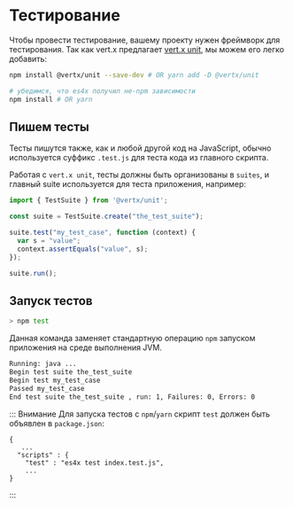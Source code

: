 # Тестирование

Чтобы провести тестирование, вашему проекту нужен фреймворк для тестирования. Так как vert.x предлагает
[vert.x unit](https://github.com/vert-x3/vertx-unit), мы можем его легко добавить:

```bash
npm install @vertx/unit --save-dev # OR yarn add -D @vertx/unit

# убедимся, что es4x получил не-npm зависимости
npm install # OR yarn
```

## Пишем тесты

Тесты пишутся также, как и любой другой код на JavaScript, обычно используется суффикс `.test.js` для теста кода из
главного скрипта.

Работая с `vert.x unit`, тесты должны быть организованы в `suites`, и главный suite используется для теста приложения,
например:

```js
import { TestSuite } from '@vertx/unit';

const suite = TestSuite.create("the_test_suite");

suite.test("my_test_case", function (context) {
  var s = "value";
  context.assertEquals("value", s);
});

suite.run();
```


## Запуск тестов

```bash
> npm test
```

Данная команда заменяет стандартную операцию `npm` запуском приложения на среде выполнения JVM.

```bash
Running: java ...
Begin test suite the_test_suite
Begin test my_test_case
Passed my_test_case
End test suite the_test_suite , run: 1, Failures: 0, Errors: 0
```

::: Внимание
Для запуска тестов с `npm`/`yarn` скрипт `test` должен быть объявлен в `package.json`:

```json{4}
{
   ...
  "scripts" : {
    "test" : "es4x test index.test.js",
    ...
}
```
:::

